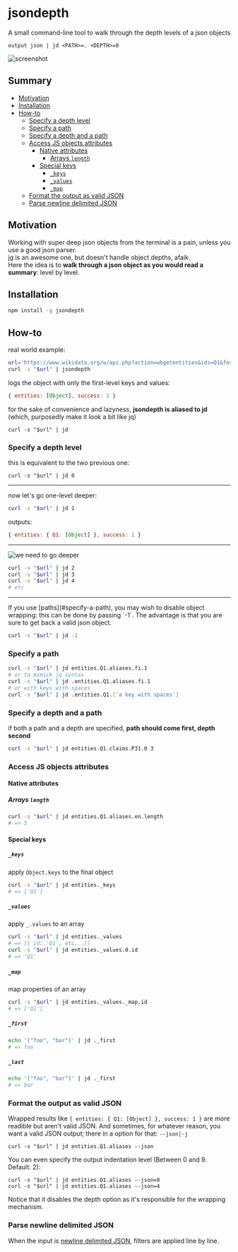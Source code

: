 # jsondepth
A small command-line tool to walk through the depth levels of a json objects

`output json | jd <PATH>=. <DEPTH>=0`

![screenshot](https://cloud.githubusercontent.com/assets/1596934/19417977/b2025c36-93ba-11e6-85fa-6bd274eb6be4.png)

## Summary
<!-- START doctoc generated TOC please keep comment here to allow auto update -->
<!-- DON'T EDIT THIS SECTION, INSTEAD RE-RUN doctoc TO UPDATE -->


- [Motivation](#motivation)
- [Installation](#installation)
- [How-to](#how-to)
  - [Specify a depth level](#specify-a-depth-level)
  - [Specify a path](#specify-a-path)
  - [Specify a depth and a path](#specify-a-depth-and-a-path)
  - [Access JS objects attributes](#access-js-objects-attributes)
    - [Native attributes](#native-attributes)
      - [Arrays `length`](#arrays-length)
    - [Special keys](#special-keys)
      - [`_keys`](#_keys)
      - [`_values`](#_values)
      - [`_map`](#_map)
  - [Format the output as valid JSON](#format-the-output-as-valid-json)
  - [Parse newline delimited JSON](#parse-newline-delimited-json)

<!-- END doctoc generated TOC please keep comment here to allow auto update -->

## Motivation
Working with super deep json objects from the terminal is a pain, unless you use a good json parser.<br>
[jq](https://github.com/stedolan/jq) is an awesome one, but doesn't handle object depths, afaik.<br>
Here the idea is to **walk through a json object as you would read a summary**: level by level.

## Installation

```sh
npm install -g jsondepth
```
## How-to

real world example:
```sh
url='https://www.wikidata.org/w/api.php?action=wbgetentities&ids=Q1&format=json'
curl -s "$url" | jsondepth
```
logs the object with only the first-level keys and values:
```js
{ entities: [Object], success: 1 }
```
for the sake of convenience and lazyness, **jsondepth is aliased to jd**
<br>
(which, purposedly make it look a bit like jq)
```
curl -s "$url" | jd
```

### Specify a depth level
this is equivalent to the two previous one:
```
curl -s "$url" | jd 0
```
<hr>

now let's go one-level deeper:

```sh
curl -s "$url" | jd 1
```
outputs:
```js
{ entities: { Q1: [Object] }, success: 1 }
```
<hr>

![we need to go deeper](http://vignette3.wikia.nocookie.net/glee/images/6/6f/We-need-to-go-deeper_inception.jpg/revision/latest)

```sh
curl -s "$url" | jd 2
curl -s "$url" | jd 3
curl -s "$url" | jd 4
# etc
```
<hr>
If you use [paths](#specify-a-path), you may wish to disable object wrapping: this can be done by passing `-1`. The advantage is that you are sure to get back a valid json object.

```sh
curl -s "$url" | jd -1
```

### Specify a path
```sh
curl -s "$url" | jd entities.Q1.aliases.fi.1
# or to mimick jq syntax
curl -s "$url" | jd .entities.Q1.aliases.fi.1
# or with keys with spaces
curl -s "$url" | jd .entities.Q1.['a key with spaces']
```

### Specify a depth and a path
if both a path and a depth are specified, **path should come first, depth second**
```sh
curl -s "$url" | jd entities.Q1.claims.P31.0 3
```

### Access JS objects attributes
#### Native attributes
##### Arrays `length`
```sh
curl -s "$url" | jd entities.Q1.aliases.en.length
# => 5
```
#### Special keys
##### `_keys`
apply `Object.keys` to the final object
```sh
curl -s "$url" | jd entities._keys
# => ['Q1']
```
##### `_values`
apply `_.values` to an array
```sh
curl -s "$url" | jd entities._values
# => [{ id: 'Q1', etc...}]
curl -s "$url" | jd entities._values.0.id
# => 'Q1'
```
##### `_map`
map properties of an array
```sh
curl -s "$url" | jd entities._values._map.id
# => ['Q1']
```
##### `_first`
```sh
echo '["foo", "bar"]' | jd ._first
# => foo
```

##### `_last`
```sh
echo '["foo", "bar"]' | jd ._first
# => bar
```

### Format the output as valid JSON
Wrapped results like `{ entities: { Q1: [Object] }, success: 1 }` are more readible but aren't valid JSON. And sometimes, for whatever reason, you want a valid JSON output; there in a option for that: `--json|-j`
```
curl -s "$url" | jd entities.Q1.aliases --json
```
You can even specify the output indentation level (Between 0 and 9. Default: 2):
```
curl -s "$url" | jd entities.Q1.aliases --json=0
curl -s "$url" | jd entities.Q1.aliases --json=4
```

Notice that it disables the depth option as it's responsible for the wrapping mechanism.

### Parse newline delimited JSON
When the input is [newline delimited JSON](http://ndjson.org/), filters are applied line by line.
